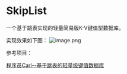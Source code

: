 # SkipList

一个基于跳表实现的轻量简易版K-V键值型数据库。

实现效果如下图：
![image.png](https://i.loli.net/2021/11/10/DkR1xCVAdhqGi9H.png)

参考项目：

[程序员Carl--基于跳表的轻量级键值数据库](https://github.com/youngyangyang04/Skiplist-CPP)


